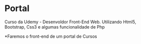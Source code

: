 
# Portal
Curso da Udemy - Desenvoldor Front-End Web. Utilizando Html5, Bootstrap, Css3 e algumas funcionalidade de Php

*Faremos o front-end de um portal de Cursos
